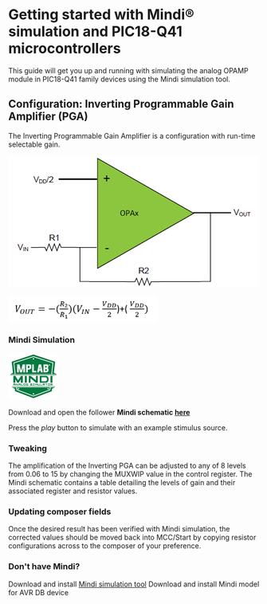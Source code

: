 # Getting started with Mindi® simulation and PIC18-Q41 microcontrollers
This guide will get you up and running with simulating the analog OPAMP module in PIC18-Q41 family devices using the Mindi simulation tool.
## Configuration: Inverting Programmable Gain Amplifier (PGA)
The Inverting Programmable Gain Amplifier is a configuration with run-time selectable gain.

![Inverting PGA](images/configuration.png)

<img src="images/inverting-gain.png" width="300"/>

### Mindi Simulation
<img src="images/mplab-mindi-analog-simulator.PNG" width="100"/>

Download and open the follower **Mindi schematic [here](schematics/Inverting_PGA.wxsch)**

Press the _play_ button to simulate with an example stimulus source.

### Tweaking
The amplification of the Inverting PGA can be adjusted to any of 8 levels from 0.06 to 15 by changing the MUXWIP value in the control register. The Mindi schematic contains a table detailing the levels of gain and their associated register and resistor values.

### Updating composer fields
Once the desired result has been verified with Mindi simulation, the corrected values should be moved back into MCC/Start by copying resistor configurations across to the composer of your preference.

### Don't have Mindi?
Download and install [Mindi simulation tool](https://www.microchip.com/mplab/mplab-mindi)
Download and install Mindi model for AVR DB device
